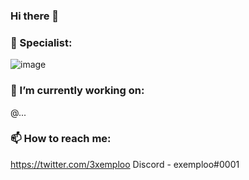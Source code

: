 ### Hi there 👋

### 🔭 Specialist:
![image](https://user-images.githubusercontent.com/87874318/141664889-0febddf4-f9bd-4059-9787-9e019f7951e4.png)


### 🌱 I’m currently working on:
@...

### 📫 How to reach me:
https://twitter.com/3xemploo
Discord - exemploo#0001
<!--
**ExemploDev/ExemploDev** is a ✨ _special_ ✨ repository because its `README.md` (this file) appears on your GitHub profile.

Here are some ideas to get you started:

- 🔭 I’m currently working on ...
- 🌱 I’m currently learning ...
- 👯 I’m looking to collaborate on ...
- 🤔 I’m looking for help with ...
- 💬 Ask me about ...
- 📫 How to reach me: ...
- 😄 Pronouns: ...
- ⚡ Fun fact: ...
-->
